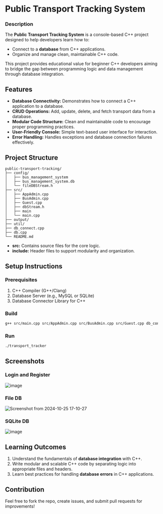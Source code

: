 # Public Transport Tracking System  

### Description  
The **Public Transport Tracking System** is a console-based C++ project designed to help developers learn how to:
- Connect to a **database** from C++ applications.
- Organize and manage clean, maintainable C++ code.
  
This project provides educational value for beginner C++ developers aiming to bridge the gap between programming logic and data management through database integration.


## Features  
- **Database Connectivity:** Demonstrates how to connect a C++ application to a database.  
- **CRUD Operations:** Add, update, delete, and fetch transport data from a database.  
- **Modular Code Structure:** Clean and maintainable code to encourage proper programming practices.  
- **User-Friendly Console:** Simple text-based user interface for interaction.  
- **Error Handling:** Handles exceptions and database connection failures effectively.



## Project Structure  
```
public-transport-tracking/
├── config/
│   ├── bus_management_system
│   ├── bus_management_system.db
│   └── fileDBStream.h
├── src/
│   ├── AppAdmin.cpp
│   ├── BusAdmin.cpp
│   ├── Guest.cpp
│   ├── dbStream.h
│   ├── main
│   └── main.cpp
├── output/
├── util/
├── db_connect.cpp
├── db.cpp
└── README.md
```
- **src:** Contains source files for the core logic.
- **include:** Header files to support modularity and organization.


## Setup Instructions  
### Prerequisites  
1. C++ Compiler (G++/Clang)  
2. Database Server (e.g., MySQL or SQLite)  
3. Database Connector Library for C++  

### Build
```bash
g++ src/main.cpp src/AppAdmin.cpp src/BusAdmin.cpp src/Guest.cpp db_connect.cpp db.cpp -o transport_tracker -Iconfig -Isrc
```

### Run
```bash
./transport_tracker
```


## Screenshots  

### Login and Register
![image](https://github.com/user-attachments/assets/aadaf584-1852-4f7a-84d9-32b14dd3dbf2)

### File DB
![Screenshot from 2024-10-25 17-10-27](https://github.com/user-attachments/assets/2a2c9c64-d0fa-4bb7-9272-c4c3b17a430d)

### SQLite DB
![image](https://github.com/user-attachments/assets/9f11362f-2c15-4e71-a017-32e3804e7c76)


## Learning Outcomes  
1. Understand the fundamentals of **database integration** with C++.  
2. Write modular and scalable C++ code by separating logic into appropriate files and headers.  
3. Learn best practices for handling **database errors** in C++ applications.  


## Contribution  
Feel free to fork the repo, create issues, and submit pull requests for improvements!
